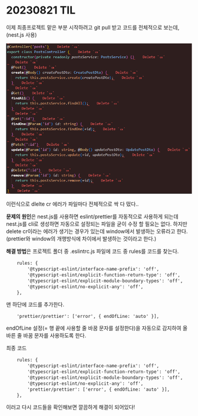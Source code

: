 # 20230821 TIL

이제 최종프로젝트 맡은 부분 시작하려고 git pull 받고 코드를 전체적으로 보는데, (nest.js 사용)

![Alt text](./img/image-1.png)

이런식으로 dlelte cr 에러가 파일마다 전체적으로 싹 다 떴다..

**문제의 원인**은 nest.js를 사용하면 eslint/prettier를 자동적으로 사용하게 되는데 nest.js를 cli로 생성하면 자동으로 설정되는 파일을 굳이 수정 할 필요는 없다. 하지만 delete cr이라는 에러가 생기는 경우가 있는데 window에서 발생하는 오류라고 한다.(prettier와 window의 개행방식에 차이에서 발생하는 것이라고 한다.)

**해결 방법**은 프로젝트 폴더 중 .eslintrc.js 파일에 코드 중 rules를 코드를 찾는다.

        rules: {
            '@typescript-eslint/interface-name-prefix': 'off',
            '@typescript-eslint/explicit-function-return-type': 'off',
            '@typescript-eslint/explicit-module-boundary-types': 'off',
            '@typescript-eslint/no-explicit-any': 'off',
        },

맨 하단에 코드를 추가한다.

        'prettier/prettier': ['error', { endOfLine: 'auto' }],

endOfLine 설정(= 행 끝에 사용할 줄 바꿈 문자를 설정한다)을 자동으로 감지하여 올바른 줄 바꿈 문자를 사용하도록 한다.

최종 코드

        rules: {
            '@typescript-eslint/interface-name-prefix': 'off',
            '@typescript-eslint/explicit-function-return-type': 'off',
            '@typescript-eslint/explicit-module-boundary-types': 'off',
            '@typescript-eslint/no-explicit-any': 'off',
            'prettier/prettier': ['error', { endOfLine: 'auto' }],
        },

이러고 다시 코드들을 확인해보면 깔끔하게 해결이 되어있다!
